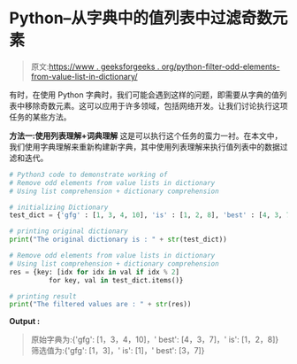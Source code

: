 # Python–从字典中的值列表中过滤奇数元素

> 原文:[https://www . geeksforgeeks . org/python-filter-odd-elements-from-value-list-in-dictionary/](https://www.geeksforgeeks.org/python-filter-odd-elements-from-value-lists-in-dictionary/)

有时，在使用 Python 字典时，我们可能会遇到这样的问题，即需要从字典的值列表中移除奇数元素。这可以应用于许多领域，包括网络开发。让我们讨论执行这项任务的某些方法。

**方法一:使用列表理解+词典理解**
这是可以执行这个任务的蛮力一衬。在本文中，我们使用字典理解来重新构建新字典，其中使用列表理解来执行值列表中的数据过滤和迭代。

```py
# Python3 code to demonstrate working of 
# Remove odd elements from value lists in dictionary
# Using list comprehension + dictionary comprehension

# initializing Dictionary
test_dict = {'gfg' : [1, 3, 4, 10], 'is' : [1, 2, 8], 'best' : [4, 3, 7]}

# printing original dictionary
print("The original dictionary is : " + str(test_dict))

# Remove odd elements from value lists in dictionary
# Using list comprehension + dictionary comprehension
res = {key: [idx for idx in val if idx % 2] 
          for key, val in test_dict.items()}

# printing result 
print("The filtered values are : " + str(res)) 
```

**Output :**

> 原始字典为:{'gfg': [1，3，4，10]，' best': [4，3，7]，' is': [1，2，8]}
> 筛选值为:{'gfg': [1，3]，' is': [1]，' best': [3，7]}